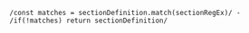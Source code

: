 ``` {.javascript dedent=false include=./test/examples/example.js}
/const matches = sectionDefinition.match(sectionRegEx)/ - /if(!matches) return sectionDefinition/
``` 
